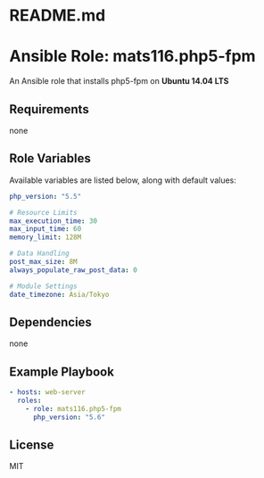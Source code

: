 # README.md
# Ansible Role: mats116.php5-fpm

An Ansible role that installs php5-fpm on **Ubuntu 14.04 LTS**

## Requirements

none

## Role Variables

Available variables are listed below, along with default values:

```yaml
php_version: "5.5"

# Resource Limits
max_execution_time: 30
max_input_time: 60
memory_limit: 128M

# Data Handling
post_max_size: 8M
always_populate_raw_post_data: 0

# Module Settings
date_timezone: Asia/Tokyo
```

## Dependencies

none

## Example Playbook

```yaml
- hosts: web-server
  roles:
    - role: mats116.php5-fpm
      php_version: "5.6"
```

## License

MIT
